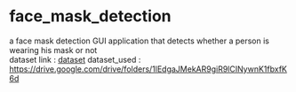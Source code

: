 # face_mask_detection
a face mask  detection GUI application that detects whether a person is wearing his mask or not <br>
 dataset link : [dataset]( https://github.com/cabani/MaskedFace-Net) dataset_used : https://drive.google.com/drive/folders/1lEdgaJMekAR9giR9lCINywnK1fbxfK6d

